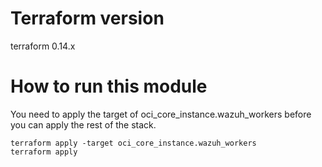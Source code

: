 # Terraform version
terraform 0.14.x

# How to run this module
You need to apply the target of oci_core_instance.wazuh_workers before you can apply the rest of the stack.

```
terraform apply -target oci_core_instance.wazuh_workers
terraform apply
```

